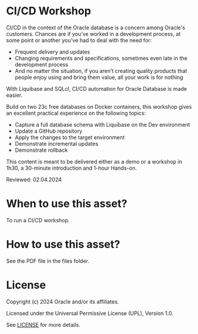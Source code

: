 # CI/CD Workshop

CI/CD in the context of the Oracle database is a concern among Oracle's customers.
Chances are if you’ve worked in a development process, at some point or another you’ve had to deal with the need for:

- Frequent delivery and updates
- Changing requirements and specifications, sometimes even late in the development process
- And no matter the situation, if you aren’t creating quality products that people enjoy using and bring them value, all your work is for nothing

With Liquibase and SQLcl, CI/CD automation for Oracle Database is made easier.

Build on two 23c free databases on Docker containers, this workshop gives an excellent practical experience on the following topics:

- Capture a full database schema with Liquibase on the Dev environment
- Update a GitHub repository
- Apply the changes to the target environment
- Demonstrate incremental updates
- Demonstrate rollback

This content is meant to be delivered either as a demo or a workshop in 1h30, a 30-minute introduction and 1-hour Hands-on.

Reviewed: 02.04.2024

# When to use this asset?

To run a CI/CD  workshop.

# How to use this asset?

See the PDF file in the files folder.

# License

Copyright (c) 2024 Oracle and/or its affiliates.

Licensed under the Universal Permissive License (UPL), Version 1.0.

See [LICENSE](https://github.com/oracle-devrel/technology-engineering/blob/main/LICENSE) for more details.
